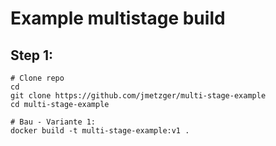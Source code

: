 # Example multistage build 

## Step 1:

```
# Clone repo 
cd 
git clone https://github.com/jmetzger/multi-stage-example
cd multi-stage-example 
```

```
# Bau - Variante 1:
docker build -t multi-stage-example:v1 .
```
